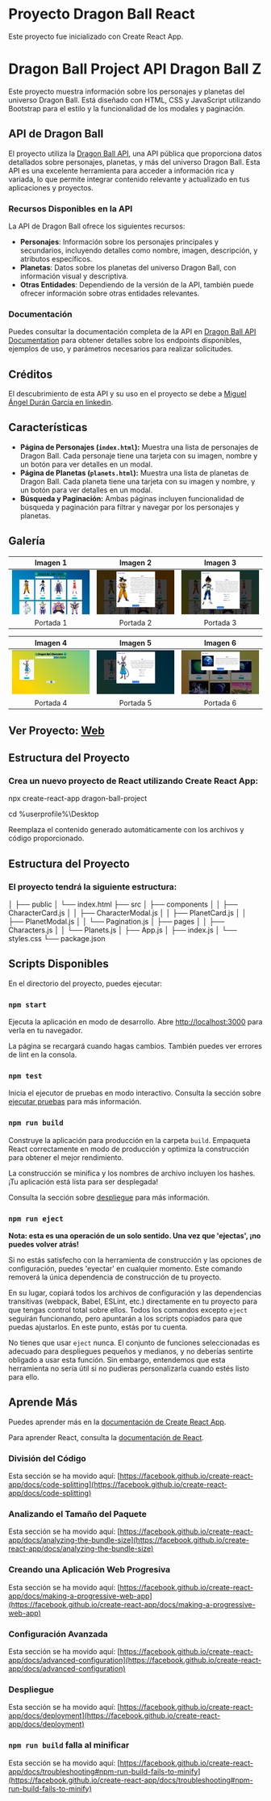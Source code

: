 # Proyecto Dragon Ball React

Este proyecto fue inicializado con Create React App.

# Dragon Ball Project API Dragon Ball Z

Este proyecto muestra información sobre los personajes y planetas del universo Dragon Ball. Está diseñado con HTML, CSS y JavaScript utilizando Bootstrap para el estilo y la funcionalidad de los modales y paginación.

## API de Dragon Ball

El proyecto utiliza la [Dragon Ball API](https://web.dragonball-api.com/documentation), una API pública que proporciona datos detallados sobre personajes, planetas, y más del universo Dragon Ball. Esta API es una excelente herramienta para acceder a información rica y variada, lo que permite integrar contenido relevante y actualizado en tus aplicaciones y proyectos.

### Recursos Disponibles en la API

La API de Dragon Ball ofrece los siguientes recursos:

- **Personajes**: Información sobre los personajes principales y secundarios, incluyendo detalles como nombre, imagen, descripción, y atributos específicos.
- **Planetas**: Datos sobre los planetas del universo Dragon Ball, con información visual y descriptiva.
- **Otras Entidades**: Dependiendo de la versión de la API, también puede ofrecer información sobre otras entidades relevantes.

### Documentación

Puedes consultar la documentación completa de la API en [Dragon Ball API Documentation](https://web.dragonball-api.com/documentation) para obtener detalles sobre los endpoints disponibles, ejemplos de uso, y parámetros necesarios para realizar solicitudes.

## Créditos

El descubrimiento de esta API y su uso en el proyecto se debe a [Miguel Ángel Durán García en linkedin](https://www.linkedin.com/feed/update/urn:li:activity:7223701767979433985/?commentUrn=urn%3Ali%3Acomment%3A(ugcPost%3A7223701767308365825%2C7223736086374588416)&dashCommentUrn=urn%3Ali%3Afsd_comment%3A(7223736086374588416%2Curn%3Ali%3AugcPost%3A7223701767308365825)).


## Características

- **Página de Personajes (`index.html`):** Muestra una lista de personajes de Dragon Ball. Cada personaje tiene una tarjeta con su imagen, nombre y un botón para ver detalles en un modal.
- **Página de Planetas (`planets.html`):** Muestra una lista de planetas de Dragon Ball. Cada planeta tiene una tarjeta con su imagen y nombre, y un botón para ver detalles en un modal.
- **Búsqueda y Paginación:** Ambas páginas incluyen funcionalidad de búsqueda y paginación para filtrar y navegar por los personajes y planetas.

## Galería

| Imagen 1 | Imagen 2 | Imagen 3 |
|:---------:|:---------:|:---------:|
| ![Imagen 1](Image/1.png) | ![Imagen 2](Image/2.png) | ![Imagen 3](Image/3.png) |
| Portada 1 | Portada 2 | Portada 3 |

| Imagen 4 | Imagen 5 | Imagen 6 |
|:---------:|:---------:|:---------:|
| ![Imagen 4](Image/4.png) | ![Imagen 5](Image/5.png) | ![Imagen 6](Image/6.png) |
| Portada 4 | Portada 5 | Portada 6 |

## Ver Proyecto: [Web](https://juancitopena.github.io/DRAGON_BALL_Z_V1/index.html)

## Estructura del Proyecto

### Crea un nuevo proyecto de React utilizando Create React App:

npx create-react-app dragon-ball-project

cd %userprofile%\Desktop


Reemplaza el contenido generado automáticamente con los archivos y código proporcionado.


## Estructura del Proyecto

### El proyecto tendrá la siguiente estructura:

│
├── public
│   └── index.html
├── src
│   ├── components
│   │   ├── CharacterCard.js
│   │   ├── CharacterModal.js
│   │   ├── PlanetCard.js
│   │   ├── PlanetModal.js
│   │   └── Pagination.js
│   ├── pages
│   │   ├── Characters.js
│   │   └── Planets.js
│   ├── App.js
│   ├── index.js
│   └── styles.css
└── package.json

## Scripts Disponibles

En el directorio del proyecto, puedes ejecutar:

### `npm start`

Ejecuta la aplicación en modo de desarrollo.
Abre [http://localhost:3000](http://localhost:3000) para verla en tu navegador.

La página se recargará cuando hagas cambios.
También puedes ver errores de lint en la consola.

### `npm test`

Inicia el ejecutor de pruebas en modo interactivo.
Consulta la sección sobre [ejecutar pruebas](https://facebook.github.io/create-react-app/docs/running-tests) para más información.

### `npm run build`

Construye la aplicación para producción en la carpeta `build`.
Empaqueta React correctamente en modo de producción y optimiza la construcción para obtener el mejor rendimiento.

La construcción se minifica y los nombres de archivo incluyen los hashes.
¡Tu aplicación está lista para ser desplegada!

Consulta la sección sobre [despliegue](https://facebook.github.io/create-react-app/docs/deployment) para más información.

### `npm run eject`

**Nota: esta es una operación de un solo sentido. Una vez que 'ejectas', ¡no puedes volver atrás!**

Si no estás satisfecho con la herramienta de construcción y las opciones de configuración, puedes 'eyectar' en cualquier momento. Este comando removerá la única dependencia de construcción de tu proyecto.

En su lugar, copiará todos los archivos de configuración y las dependencias transitivas (webpack, Babel, ESLint, etc.) directamente en tu proyecto para que tengas control total sobre ellos. Todos los comandos excepto `eject` seguirán funcionando, pero apuntarán a los scripts copiados para que puedas ajustarlos. En este punto, estás por tu cuenta.

No tienes que usar `eject` nunca. El conjunto de funciones seleccionadas es adecuado para despliegues pequeños y medianos, y no deberías sentirte obligado a usar esta función. Sin embargo, entendemos que esta herramienta no sería útil si no pudieras personalizarla cuando estés listo para ello.

## Aprende Más

Puedes aprender más en la [documentación de Create React App](https://facebook.github.io/create-react-app/docs/getting-started).

Para aprender React, consulta la [documentación de React](https://reactjs.org/).

### División del Código

Esta sección se ha movido aquí: [https://facebook.github.io/create-react-app/docs/code-splitting](https://facebook.github.io/create-react-app/docs/code-splitting)

### Analizando el Tamaño del Paquete

Esta sección se ha movido aquí: [https://facebook.github.io/create-react-app/docs/analyzing-the-bundle-size](https://facebook.github.io/create-react-app/docs/analyzing-the-bundle-size)

### Creando una Aplicación Web Progresiva

Esta sección se ha movido aquí: [https://facebook.github.io/create-react-app/docs/making-a-progressive-web-app](https://facebook.github.io/create-react-app/docs/making-a-progressive-web-app)

### Configuración Avanzada

Esta sección se ha movido aquí: [https://facebook.github.io/create-react-app/docs/advanced-configuration](https://facebook.github.io/create-react-app/docs/advanced-configuration)

### Despliegue

Esta sección se ha movido aquí: [https://facebook.github.io/create-react-app/docs/deployment](https://facebook.github.io/create-react-app/docs/deployment)

### `npm run build` falla al minificar

Esta sección se ha movido aquí: [https://facebook.github.io/create-react-app/docs/troubleshooting#npm-run-build-fails-to-minify](https://facebook.github.io/create-react-app/docs/troubleshooting#npm-run-build-fails-to-minify)
